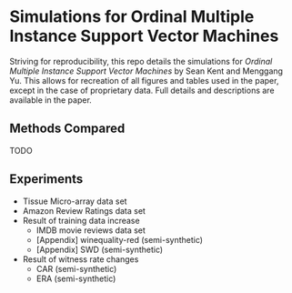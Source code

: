 # Simulations for Ordinal Multiple Instance Support Vector Machines

Striving for reproducibility, this repo details the simulations for *Ordinal Multiple Instance Support Vector Machines* by Sean Kent and Menggang Yu.  This allows for recreation of all figures and tables used in the paper, except in the case of proprietary data. Full details and descriptions are available in the paper. 

## Methods Compared

TODO 

## Experiments 

- Tissue Micro-array data set
- Amazon Review Ratings data set
- Result of training data increase
  - IMDB movie reviews data set 
  - [Appendix] winequality-red (semi-synthetic)
  - [Appendix] SWD (semi-synthetic)
- Result of witness rate changes
  - CAR (semi-synthetic)
  - ERA (semi-synthetic)